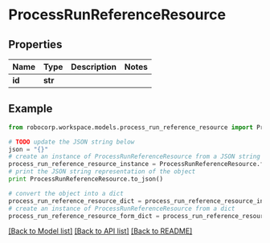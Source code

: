 # ProcessRunReferenceResource


## Properties
Name | Type | Description | Notes
------------ | ------------- | ------------- | -------------
**id** | **str** |  | 

## Example

```python
from robocorp.workspace.models.process_run_reference_resource import ProcessRunReferenceResource

# TODO update the JSON string below
json = "{}"
# create an instance of ProcessRunReferenceResource from a JSON string
process_run_reference_resource_instance = ProcessRunReferenceResource.from_json(json)
# print the JSON string representation of the object
print ProcessRunReferenceResource.to_json()

# convert the object into a dict
process_run_reference_resource_dict = process_run_reference_resource_instance.to_dict()
# create an instance of ProcessRunReferenceResource from a dict
process_run_reference_resource_form_dict = process_run_reference_resource.from_dict(process_run_reference_resource_dict)
```
[[Back to Model list]](../README.md#documentation-for-models) [[Back to API list]](../README.md#documentation-for-api-endpoints) [[Back to README]](../README.md)


